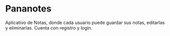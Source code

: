 # Pananotes
Aplicativo de Notas, donde cada usuario puede guardar sus notas, editarlas y eliminarlas. Cuenta con registro y login.
